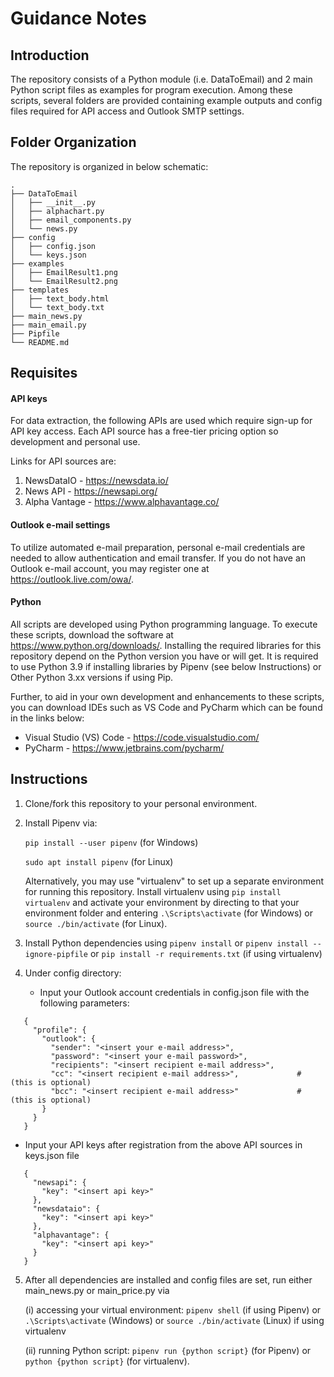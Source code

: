 # Guidance Notes

## Introduction
The repository consists of a Python module (i.e. DataToEmail) and 2 main Python script files as examples for program execution.
Among these scripts, several folders are provided containing example outputs and config files required for API access and Outlook SMTP settings.

## Folder Organization
The repository is organized in below schematic:
```
.
├── DataToEmail
│   ├── __init__.py
│   ├── alphachart.py
│   ├── email_components.py
│   └── news.py
├── config
│   ├── config.json
│   └── keys.json
├── examples
│   ├── EmailResult1.png
│   └── EmailResult2.png
├── templates
│   ├── text_body.html
│   └── text_body.txt
├── main_news.py
├── main_email.py
├── Pipfile
└── README.md
```

## Requisites
#### API keys
For data extraction, the following APIs are used which require sign-up for API key access. Each API source has a free-tier pricing option so development and personal use.

Links for API sources are:
1. NewsDataIO - https://newsdata.io/
2. News API - https://newsapi.org/
3. Alpha Vantage - https://www.alphavantage.co/

#### Outlook e-mail settings
To utilize automated e-mail preparation, personal e-mail credentials are needed to allow authentication and email transfer.
If you do not have an Outlook e-mail account, you may register one at https://outlook.live.com/owa/.

#### Python
All scripts are developed using Python programming language. To execute these scripts, download the software at https://www.python.org/downloads/.
Installing the required libraries for this repository depend on the Python version you have or will get. It is required to use Python 3.9 if installing libraries by Pipenv (see below Instructions) or Other Python 3.xx versions if using Pip.

Further, to aid in your own development and enhancements to these scripts, you can download IDEs such as VS Code and PyCharm which can be found in the links below:

- Visual Studio (VS) Code - https://code.visualstudio.com/
- PyCharm - https://www.jetbrains.com/pycharm/

## Instructions
1. Clone/fork this repository to your personal environment.
2. Install Pipenv via:

    `pip install --user pipenv` (for Windows)

    `sudo apt install pipenv` (for Linux)

   Alternatively, you may use "virtualenv" to set up a separate environment for running this repository.
   Install virtualenv using `pip install virtualenv` and activate your environment by directing to that your environment folder and entering `.\Scripts\activate` (for Windows) or `source ./bin/activate` (for Linux).

4. Install Python dependencies using `pipenv install` or `pipenv install --ignore-pipfile` or `pip install -r requirements.txt` (if using virtualenv)

5. Under config directory:
   - Input your Outlook account credentials in config.json file with the following parameters:

```
   {
     "profile": {
       "outlook": {
         "sender": "<insert your e-mail address>",
         "password": "<insert your e-mail password>",
         "recipients": "<insert recipient e-mail address>",
         "cc": "<insert recipient e-mail address>",             # (this is optional)
         "bcc": "<insert recipient e-mail address>"             # (this is optional)
       }
     }
   }
```

  - Input your API keys after registration from the above API sources in keys.json file

```
   {
     "newsapi": {
       "key": "<insert api key>"
     },
     "newsdataio": {
       "key": "<insert api key>"
     },
     "alphavantage": {
       "key": "<insert api key>"
     }
   }
```

5. After all dependencies are installed and config files are set, run either main_news.py or main_price.py via
   
   (i) accessing your virtual environment: `pipenv shell` (if using Pipenv) or `.\Scripts\activate` (Windows) or `source ./bin/activate` (Linux) if using virtualenv
   
   (ii) running Python script: `pipenv run {python script}` (for Pipenv) or `python {python script}` (for virtualenv).
